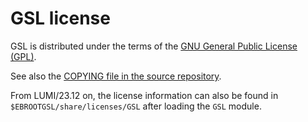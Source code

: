# GSL license

GSL is distributed under the terms of the 
[GNU General Public License (GPL)](https://www.gnu.org/licenses/gpl.html).

See also the 
[COPYING file in the source repository](https://git.savannah.gnu.org/cgit/gsl.git/tree/COPYING).

From LUMI/23.12 on, the license information can also be found in
`$EBROOTGSL/share/licenses/GSL` after loading the `GSL` module.
